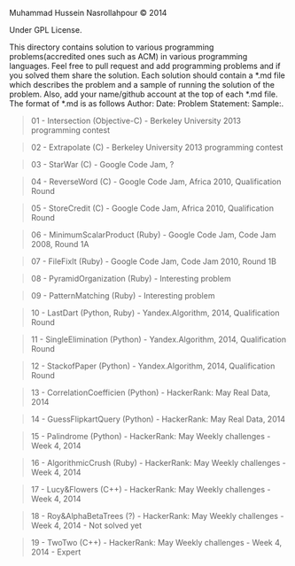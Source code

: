 Muhammad Hussein Nasrollahpour © 2014

Under GPL License.

This directory contains solution to various programming problems(accredited ones such as ACM) in various programming languages.
Feel free to pull request and add programming problems and if you solved them share the solution. Each solution should contain a *.md file which describes the problem and a sample of running the solution of the problem.
Also, add your name/github account at the top of each *.md file. The format of *.md is as follows
Author: Date: Problem Statement: Sample:.

<blockquote>01 - Intersection 	       (Objective-C) 	- Berkeley University 2013 programming contest</blockquote>
<blockquote>02 - Extrapolate  	       (C)           	- Berkeley University 2013 programming contest</blockquote>
<blockquote>03 - StarWar      	       (C)           	- Google Code Jam, ?</blockquote>
<blockquote>04 - ReverseWord  	       (C)           	- Google Code Jam, Africa 2010, Qualification Round</blockquote>
<blockquote>05 - StoreCredit  	       (C)           	- Google Code Jam, Africa 2010, Qualification Round</blockquote>
<blockquote>06 - MinimumScalarProduct    (Ruby)        	- Google Code Jam, Code Jam 2008, Round 1A</blockquote>
<blockquote>07 - FileFixIt               (Ruby)        	- Google Code Jam, Code Jam 2010, Round 1B</blockquote>
<blockquote>08 - PyramidOrganization     (Ruby)        	- Interesting problem</blockquote>
<blockquote>09 - PatternMatching         (Ruby)        	- Interesting problem</blockquote>
<blockquote>10 - LastDart	            (Python, Ruby)	- Yandex.Algorithm, 2014, Qualification Round</blockquote>
<blockquote>11 - SingleElimination       (Python)	      - Yandex.Algorithm, 2014, Qualification Round</blockquote>
<blockquote>12 - StackofPaper            (Python)          - Yandex.Algorithm, 2014, Qualification Round</blockquote>
<blockquote>13 - CorrelationCoefficien   (Python)          - HackerRank: May Real Data, 2014</blockquote>
<blockquote>14 - GuessFlipkartQuery      (Python)          - HackerRank: May Real Data, 2014</blockquote>
<blockquote>15 - Palindrome              (Python)          - HackerRank: May Weekly challenges - Week 4, 2014</blockquote>
<blockquote>16 - AlgorithmicCrush        (Ruby)            - HackerRank: May Weekly challenges - Week 4, 2014</blockquote>
<blockquote>17 - Lucy&Flowers            (C++)             - HackerRank: May Weekly challenges - Week 4, 2014</blockquote>
<blockquote>18 - Roy&AlphaBetaTrees      (?)               - HackerRank: May Weekly challenges - Week 4, 2014 - Not solved yet</blockquote>
<blockquote>19 - TwoTwo                  (C++)             - HackerRank: May Weekly challenges - Week 4, 2014 - Expert</blockquote>
